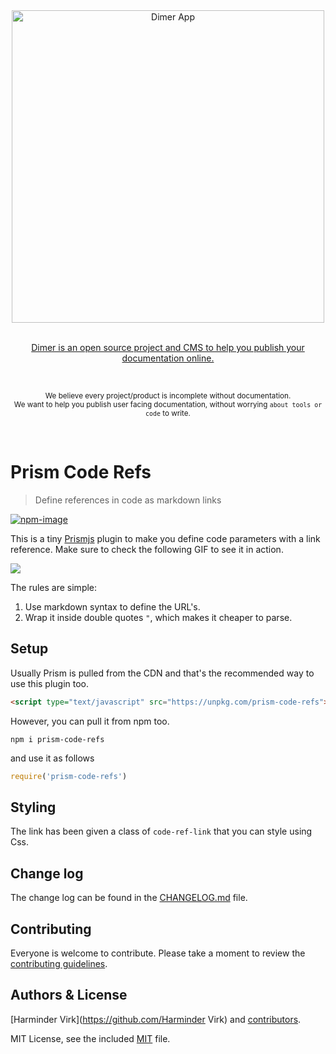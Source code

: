 <div align="center">
  <div>
    <img width="500" src="https://res.cloudinary.com/adonisjs/image/upload/q_100/v1532274184/Dimer_Readme_Banner_lyy7wv.svg" alt="Dimer App">
  </div>
  <br>
  <p>
    <a href="https://dimerapp.com/what-is-dimer">
      Dimer is an open source project and CMS to help you publish your documentation online.
    </a>
  </p>
  <br>
  <p>
    <sub>We believe every project/product is incomplete without documentation. <br /> We want to help you publish user facing documentation, without worrying <code>about tools or code</code> to write.</sub>
  </p>
  <br>
</div>

# Prism Code Refs
> Define references in code as markdown links

[![npm-image]][npm-url]

This is a tiny [Prismjs](https://prismjs.com) plugin to make you define code parameters with a link reference. Make sure to check the following GIF to see it in action. 

![](http://res.cloudinary.com/adonisjs/image/upload/q_100/v1536940672/code-refs_llgerp.gif)

The rules are simple:

1. Use markdown syntax to define the URL's.
2. Wrap it inside double quotes `"`, which makes it cheaper to parse.

## Setup
Usually Prism is pulled from the CDN and that's the recommended way to use this plugin too.

```html
<script type="text/javascript" src="https://unpkg.com/prism-code-refs"></script>
```

However, you can pull it from npm too.

```shell
npm i prism-code-refs
```

and use it as follows

```js
require('prism-code-refs')
```

## Styling
The link has been given a class of `code-ref-link` that you can style using Css.


## Change log

The change log can be found in the [CHANGELOG.md](https://github.com/dimerapp/prism-ref-links/CHANGELOG.md) file.

## Contributing

Everyone is welcome to contribute. Please take a moment to review the [contributing guidelines](CONTRIBUTING.md).

## Authors & License
[Harminder Virk](https://github.com/Harminder Virk) and [contributors](https://github.com/dimerapp/prism-ref-links/graphs/contributors).

MIT License, see the included [MIT](LICENSE.md) file.

[npm-image]: https://img.shields.io/npm/v/prism-code-refs.svg?style=flat-square&logo=npm
[npm-url]: https://npmjs.org/package/prism-code-refs "npm"
